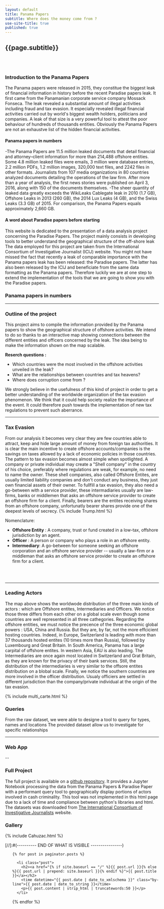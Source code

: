 ```yaml
---
layout: default
title: Panama Papers
subtitle: Where does the money come from ?
use-site-title: true
published: true
---
```

## {{page.subtitle}}  
<br>   
<br>   
  
### Introduction to the Panama Papers
<!-- ![image-title-here](/img/Trump.jpg){:class="img-responsive"} -->

The Panama papers were released in 2015, they constitue the biggest leak of financial information in history before the recent Paradise papers leak. It first came from the Panamanian corporate service company Mossack Fonseca. The leak revealed a substantial amount of illegal activities including fraud and tax evasion. It especially revealed illegal financial activities carried out by world's biggest wealth holders, politicians and companies. A leak of that size is a very powerful tool to attest the poor behaviour of hundreds of thousands entities. Obviously the Panama Papers are not an exhaustve list of the hidden financial activities. 



#### Panama papers in numbers
 
-The Panama Papers are 11.5 million leaked documents that detail financial and attorney–client information for more than 214,488 offshore entities. Some 4.8 million leaked files were emails, 3 million were database entries, 2.2 million PDFs, 1.2 million images, 320,000 text files, and 2242 files in other formats. Journalists from 107 media organizations in 80 countries analyzed documents detailing the operations of the law firm. After more than a year of analysis, the first news stories were published on April 3, 2016, along with 150 of the documents themselves.
-The sheer quantity of leaked data greatly exceeds the WikiLeaks Cablegate leak in 2010 (1.7 GB), Offshore Leaks in 2013 (260 GB), the 2014 Lux Leaks (4 GB), and the Swiss Leaks (3.3 GB) of 2015. For comparison, the Panama Papers equals approximately 2,660 GB.



#### A word about Paradise papers before starting
This website is dedicated to the presentation of a data analysis project concerning the Paradise Papers. The project mainly consists in developing tools to better understand the geographical structure of the off-shore leak The data employed for this project are taken from the International Consortium of Investigative Journalist (ICIJ) website. You might not have missed the fact that recently a leak of comparable importance with the Panama papers leak has been released: the Paradise papers. The latter has also been released by the ICIJ and beneficiate from the same data formatting as the Panama papers. Therefore luckily we are at one step to extend the implementation of the tools that we are going to show you with the Paradise papers. 






### Panama papers in numbers

--- 

### Outline of the project

This project aims to compile the information provided by the Panama papers to show the geographical structure of offshore activities. We intend to do so thanks to an interactive map showing connections between the different entities and officers concerned by the leak. The idea being to make the information shown on the map scalable.   
  
**Reserch questions :**   
- Which countries were the most involved in the offshore activities unveiled in the leak?   <br>
- What are the relationships between countries and tax heavens?  <br>
- Where does corruption come from ?  <br>  
	
We strongly believe in the usefulness of this kind of project in order to get a better understanding of the worldwide organization of the tax evasion phenomenon. We think that it could help society realize the importance of the event. It could therefore push towards the implementation of new tax regulations to prevent such aberrance. 








----
  
### Tax Evasion

From our analysis it becomes very clear they are few countries able to attract, keep and hide large amount of money from foreign tax authorities. It is clear the main incentive to create offshore accounts/companies is the savings on taxes allowed by a lack of economic policies in those countries.     
The pattern to tax evasion becomes almost simple when spotlighted. A company or private individual may create a "Shell company" in the country of his choice, preferably where regulations are weak, for example, no need to name the owner. These shell companies, also called Offshore Entites, are usually limited liability companies and don't conduct any business, they just own financial assets of their owner. To fullfill a tax evasion, they also need a go-between with a service provider, these intermadiaries usually are law-firms, banks or middlemen that asks an offshore service provider to create an offshore firm for a client. Finally, bearers are the entites receiving shares from an offshore company, unfortunatly bearer shares provide one of the deepest levels of secrecy. 
{% include Trump.html %}  <br>



  
Nomenclature:  
- **Offshore Entity** : A company, trust or fund created in a low-tax, offshore jurisdiction by an agent.   
- **Officer** : A person or company who plays a role in an offshore entity.   
- **Intermediary**: A go-between for someone seeking an offshore corporation and an offshore service provider -- usually a law-firm or a middleman that asks an offshore service provider to create an offshore firm for a client.  
 
 
<br>   
<br>   

---

### Leading Actors
The map above shows the worldwode distribution of the three main kinds of actors : which are Offshore entites, Intermediaries and Officers. We notice those three differs from each other on a global scale even though some countries are well represented in all three cathegories. 
Regarding the offshore entities, we must notice the precence of the three economic global powers : USA, China and Russia. But they are, by far, not the more effcicient hosting countries. Indeed, in Europe, Switzerland is leading with more than 37 thousands hosted entites (10 times more than Russia), followed by Luxembourg and Great Britain. In South America, Panama has a large carpital of offshore entites. In western Asia, EAU is also leading.
The Intermediaries are once again most located in Switzerland and Grat Britain, as they are known for the privacy of their bank services. Still, the distribution of the intermediaries is very similar to the offsore entites distribution on a blobal scale.
Finally, we notice the southern countries are more involved in the officer distribution. Usualy officiers are settled in different jurisdiction than the company/private individual at the origin of the tax evasion.

  
{% include multi_carte.html %}	 <br>

### Queries

From the raw dataset, we were able to designe a tool to query for types, names and locations 
The provided dataset allow us to investigate for specific relationships  



---

### Web App

--

### Full Project

The full project is available on a [github repository](https://github.com/adrienruault/ada_molmaru/tree/master/project). It provides a Jupyter Notebook processing the data from the Panama Papers & Paradise Paper with a performant query tool to geographically display portions of actors involved in cash criminality. This tool was not implemented in this html page due to a lack of time and compliance between python's libraries and html.   
The datasets was downloaded from [The International Consortium of Investigative Journalists](https://offshoreleaks.icij.org/pages/database) website.


### Gallery


 {% include Cahuzac.html %}   <br>

<!-- {% include Sigmundur.html %}-->

<!-- {% include ANG_VONG_VATHANA.html %}-->

<!-- {% include FIFA1.html %}-->


[//]:#(---------- END OF WHAT IS VISIBLE ----------------)<!DOCTYPE html>


<!-- Posts -->
<ul id="posts">

	{% for post in paginator.posts %}

	  <li class="post">
	  	<h2><a href="{% if site.baseurl == "/" %}{{ post.url }}{% else %}{{ post.url | prepend: site.baseurl }}{% endif %}">{{ post.title }}</a></h2>
		<time datetime="{{ post.date | date_to_xmlschema }}" class="by-line">{{ post.date | date_to_string }}</time>
	  	<p>{{ post.content | strip_html | truncatewords:50 }}</p>
	  </li>

   {% endfor %}

</ul>

